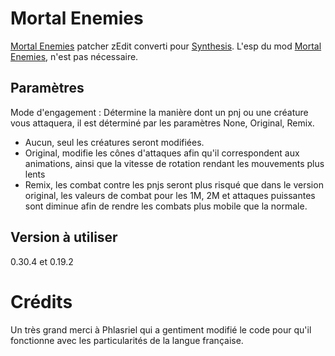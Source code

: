 # Mortal Enemies

[Mortal Enemies](https://www.nexusmods.com/skyrimspecialedition/mods/37986) patcher zEdit converti pour [Synthesis](https://github.com/noggog/synthesis). L'esp du mod [Mortal Enemies](https://www.nexusmods.com/skyrimspecialedition/mods/4881/?), n'est pas nécessaire.

## Paramètres
Mode d'engagement : Détermine la manière dont un pnj ou une créature vous attaquera, il est déterminé par les paramètres None, Original, Remix.
- Aucun, seul les créatures seront modifiées.
- Original, modifie les cônes d'attaques afin qu'il correspondent aux animations, ainsi que la vitesse de rotation rendant les mouvements plus lents
- Remix, les combat contre les pnjs seront plus risqué que dans le version original, les valeurs de combat pour les 1M, 2M et attaques puissantes sont diminue afin de rendre les combats plus mobile que la normale.


## Version à utiliser
0.30.4 et 0.19.2

# Crédits
Un très grand merci à Phlasriel qui a gentiment modifié le code pour qu'il fonctionne avec les particularités de la langue française.
